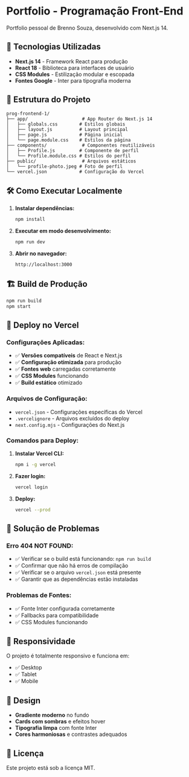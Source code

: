 # Portfolio - Programação Front-End

Portfolio pessoal de Brenno Souza, desenvolvido com Next.js 14.

## 🚀 Tecnologias Utilizadas

- **Next.js 14** - Framework React para produção
- **React 18** - Biblioteca para interfaces de usuário
- **CSS Modules** - Estilização modular e escopada
- **Fontes Google** - Inter para tipografia moderna

## 📁 Estrutura do Projeto

```
prog-frontend-1/
├── app/                    # App Router do Next.js 14
│   ├── globals.css        # Estilos globais
│   ├── layout.js          # Layout principal
│   ├── page.js            # Página inicial
│   └── page.module.css    # Estilos da página
├── components/             # Componentes reutilizáveis
│   ├── Profile.js         # Componente de perfil
│   └── Profile.module.css # Estilos do perfil
├── public/                 # Arquivos estáticos
│   └── profile-photo.jpeg # Foto de perfil
└── vercel.json            # Configuração do Vercel
```

## 🛠️ Como Executar Localmente

1. **Instalar dependências:**

   ```bash
   npm install
   ```

2. **Executar em modo desenvolvimento:**

   ```bash
   npm run dev
   ```

3. **Abrir no navegador:**
   ```
   http://localhost:3000
   ```

## 🏗️ Build de Produção

```bash
npm run build
npm start
```

## 🚀 Deploy no Vercel

### Configurações Aplicadas:

- ✅ **Versões compatíveis** de React e Next.js
- ✅ **Configuração otimizada** para produção
- ✅ **Fontes web** carregadas corretamente
- ✅ **CSS Modules** funcionando
- ✅ **Build estático** otimizado

### Arquivos de Configuração:

- `vercel.json` - Configurações específicas do Vercel
- `.vercelignore` - Arquivos excluídos do deploy
- `next.config.mjs` - Configurações do Next.js

### Comandos para Deploy:

1. **Instalar Vercel CLI:**

   ```bash
   npm i -g vercel
   ```

2. **Fazer login:**

   ```bash
   vercel login
   ```

3. **Deploy:**
   ```bash
   vercel --prod
   ```

## 🔧 Solução de Problemas

### Erro 404 NOT FOUND:

- ✅ Verificar se o build está funcionando: `npm run build`
- ✅ Confirmar que não há erros de compilação
- ✅ Verificar se o arquivo `vercel.json` está presente
- ✅ Garantir que as dependências estão instaladas

### Problemas de Fontes:

- ✅ Fonte Inter configurada corretamente
- ✅ Fallbacks para compatibilidade
- ✅ CSS Modules funcionando

## 📱 Responsividade

O projeto é totalmente responsivo e funciona em:

- ✅ Desktop
- ✅ Tablet
- ✅ Mobile

## 🎨 Design

- **Gradiente moderno** no fundo
- **Cards com sombras** e efeitos hover
- **Tipografia limpa** com fonte Inter
- **Cores harmoniosas** e contrastes adequados

## 📄 Licença

Este projeto está sob a licença MIT.
